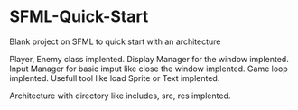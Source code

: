 # SFML-Quick-Start
Blank project on SFML to quick start with an architecture

Player, Enemy class implented.
Display Manager for the window implented.
Input Manager for basic imput like close the window implented.
Game loop implented.
Usefull tool like load Sprite or Text implented.

Architecture with directory like includes, src, res implented.
